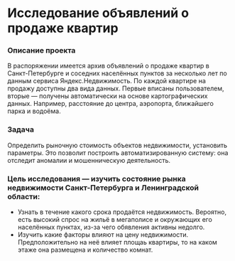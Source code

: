 # Исследование объявлений о продаже квартир

### Описание проекта
В распоряжении имеется архив объявлений о продаже квартир в Санкт-Петербурге и соседних населённых пунктов за несколько лет по данным сервиса Яндекс.Недвижимость.
По каждой квартире на продажу доступны два вида данных. Первые вписаны пользователем, вторые — получены автоматически на основе картографических данных. Например, расстояние до центра, аэропорта, ближайшего парка и водоёма.

### Задача
Определить рыночную стоимость объектов недвижимости, установить параметры. Это позволит построить автоматизированную систему: она отследит аномалии и мошенническую деятельность.

### Цель исследования — изучить состояние рынка недвижимости Санкт-Петербурга и Ленинградской области:

- Узнать в течение какого срока продаётся недвижимость. Вероятно, есть высокий спрос на жильё в мегаполисе и окружающих его населённых пунктах, из-за чего обявления активны недолго.
- Изучить какие факторы влияют на цену недвижимости. Предположительно на неё влияет площаь квартиры, то на каком этаже она размещена и количество комнат.
